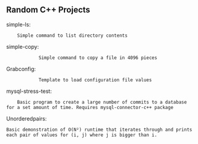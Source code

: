 


## Random C++ Projects


simple-ls:

		Simple command to list directory contents
		
		
simple-copy:
     
                Simple command to copy a file in 4096 pieces 


Grabconfig:

                Template to load configuration file values 
		

mysql-stress-test:
		
		Basic program to create a large number of commits to a database for a set amount of time. Requires mysql-connector-c++ package

Unorderedpairs:
    
    Basic demonstration of O(N²) runtime that iterates through and prints each pair of values for (i, j) where j is bigger than i. 

